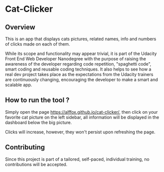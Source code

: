 # Cat-Clicker

## Overview

This is an app that displays cats pictures, related names, info and numbers of clicks made on each of them.

While its scope and functionality may appear trivial, it is part of the Udacity Front End Web Developer Nanodegree with the purpose of raising the awareness of the developer regarding code repetition, "spaghetti code", smart coding and reusable coding techniques. It also helps to see how a real dev project takes place as the expectations from the Udacity trainers are continuously changing, encouraging the developer to make a smart and scalable app.

## How to run the tool ?

Simply open the page https://alffox.github.io/cat-clicker/, then click on your favorite cat picture on the left sidebar, all information will be displayed in the dashboard below the big picture.

Clicks will increase, however, they won't persist upon refreshing the page.

## Contributing

Since this project is part of a tailored, self-paced, individual training, no contributions will be accepted.